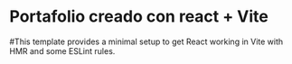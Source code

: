 # Portafolio creado con react + Vite

#This template provides a minimal setup to get React working in Vite with HMR and some ESLint rules.
 